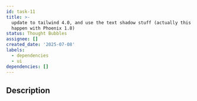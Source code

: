```yaml
---
id: task-11
title: >-
  update to tailwind 4.0, and use the text shadow stuff (actually this might
  happen with Phoenix 1.8)
status: Thought Bubbles
assignee: []
created_date: '2025-07-08'
labels:
  - dependencies
  - ui
dependencies: []
---
```


## Description
